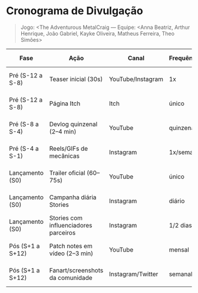 # Cronograma de Divulgação

> Jogo: <The Adventurous MetalCraig — Equipe: <Anna Beatriz, Arthur Henrique, João Gabriel, Kayke Oliveira, Matheus Ferreira, Theo Simões>

| Fase            | Ação                           | Canal            | Frequência  | Responsável        | Materiais necessários                           | Prazo/Data | KPI/Meta                          | Dependências/Riscos                                 | Status       |
|-----------------|--------------------------------|------------------|-------------|--------------------|-------------------------------------------------|-----------:|-----------------------------------|-----------------------------------------------------|--------------|
| Pré (S-12 a S-8)| Teaser inicial (30s)           | YouTube/Instagram| 1x          | <Arthur, Kayke>             | 1 cena, logo, música, CTA wishlist             | 20/09      | 100 views / 10 wishlists       | Capturas prontas; risco: atraso trailer -> backup   | Não iniciado |
| Pré (S-12 a S-8)| Página Itch             | Itch       | único       | <Arthur, Kayke>             | Descrição, 8 screenshots, tags         | 27/09      | 30 wishlists até S-4           | risco: assets faltando -> placeholders| Não iniciado |
| Pré (S-8 a S-4) | Devlog quinzenal (2–4 min)     | YouTube          | quinzenal   | <Arthur, Kayke>             | roteiro, timelapses, b-roll                     | 04/10      | 2 devlogs > 100 views cada        | Gravação; risco: áudio ruim -> microfone reserva        | Não iniciado |
| Pré (S-4 a S-1) | Reels/GIFs de mecânicas        | Instagram | 1x/semana   | <Arthur, Kayke>             | 3 clipes de 10–20s                              | 11/10      | 300 impressões totais           | Capturas; risco: qualidade -> checklist de captação | Não iniciado |
| Lançamento (S0) | Trailer oficial (60–75s)       | YouTube          | único       | <Arthur, Kayke>             | cut final, quotes, CTA                          | 05/11      | 300 views na semana             | Edição pronta; risco: strike música -> trilha livre | Não iniciado |
| Lançamento (S0) | Campanha diária Stories         | Instagram        | diário      | <Arthur, Kayke>             | contagem, reviews, swipe link                   | 03–09/11   | 20 cliques no link               | Link Itch; risco: shadowban -> diversificar posts  | Não iniciado |
| Lançamento (S0) | Stories com influenciadores parceiros   | Instagram         | 1/2 dias   | <Arthur, Kayke>             | press kit, chaves demo/jogo                     | 01–07/11   | 10 storie              | Lista contatos; risco: baixa resposta -> follow-up  | Não iniciado |
| Pós (S+1 a S+12)| Patch notes em vídeo (2–3 min) | YouTube          | mensal   | <Arthur, Kayke>             | changelog, capturas antes/depois                | 20/12      | retenção comunidade (comentários) | Build estável; risco: bugs -> beta fechado          | Não iniciado |
| Pós (S+1 a S+12)| Fanart/screenshots da comunidade| Instagram/Twitter| semanal     | <Arthur, Kayke>             | curadoria, créditos                             | contínuo    | 10 posts UGC em 1º mês            | Engajamento; risco: pouco UGC -> concursos           | Não iniciado |
